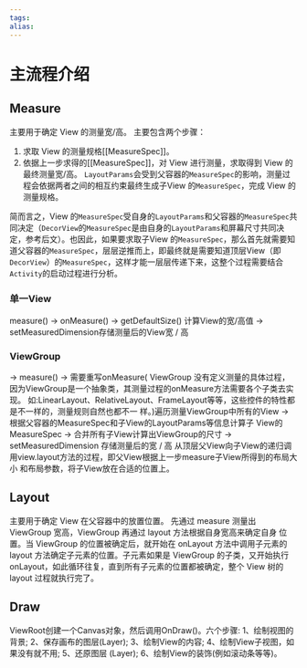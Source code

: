 ```yaml
---
tags: 
alias:
---
```

# 主流程介绍
## Measure
主要用于确定 View 的测量宽/高。
主要包含两个步骤：
1.  求取 View 的测量规格[[MeasureSpec]]。
2.  依据上一步求得的[[MeasureSpec]]，对 View 进行测量，求取得到 View 的最终测量宽/高。
`LayoutParams`会受到父容器的`MeasureSpec`的影响，测量过程会依据两者之间的相互约束最终生成子View 的`MeasureSpec`，完成 View 的测量规格。

简而言之，View 的`MeasureSpec`受自身的`LayoutParams`和父容器的`MeasureSpec`共同决定（`DecorView`的`MeasureSpec`是由自身的`LayoutParams`和屏幕尺寸共同决定，参考后文）。也因此，如果要求取子View 的`MeasureSpec`，那么首先就需要知道父容器的`MeasureSpec`，层层逆推而上，即最终就是需要知道顶层View（即`DecorView`）的`MeasureSpec`，这样才能一层层传递下来，这整个过程需要结合`Activity`的启动过程进行分析。


### 单一View
measure() 
-> onMeasure() 
-> getDefaultSize() 计算View的宽/高值 
-> setMeasuredDimension存储测量后的View宽 / 高 
###  ViewGroup
-> measure() 
-> 需要重写onMeasure( ViewGroup 没有定义测量的具体过程，因为ViewGroup是一个抽象类，其测量过程的onMeasure方法需要各个子类去实现。 如:LinearLayout、RelativeLayout、FrameLayout等等，这些控件的特性都是不一样的，测量规则自然也都不一 样。)遍历测量ViewGroup中所有的View 
-> 根据父容器的MeasureSpec和子View的LayoutParams等信息计算子 View的MeasureSpec 
-> 合并所有子View计算出ViewGroup的尺寸 
-> setMeasuredDimension 存储测量后的宽 / 高 从顶层父View向子View的递归调用view.layout方法的过程，即父View根据上一步measure子View所得到的布局大小 和布局参数，将子View放在合适的位置上。

## Layout
主要用于确定 View 在父容器中的放置位置。
先通过 measure 测量出 ViewGroup 宽高，ViewGroup 再通过 layout 方法根据自身宽高来确定自身 位置。当 ViewGroup 的位置被确定后，就开始在 onLayout 方法中调用子元素的 layout 方法确定子元素的位置。子元素如果是 ViewGroup 的子类，又开始执行 onLayout，如此循环往复，直到所有子元素的位置都被确定，整个 View 树的 layout 过程就执行完了。
## Draw
ViewRoot创建一个Canvas对象，然后调用OnDraw()。六个步骤:
1、绘制视图的背景; 
2、保存画布的图层(Layer);
3、绘制View的内容;
4、绘制View子视图，如果没有就不用;
5、还原图层 (Layer);
6、绘制View的装饰(例如滚动条等等)。

